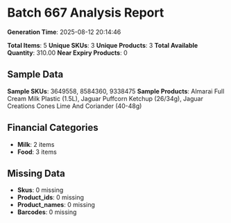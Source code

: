 # Batch 667 Analysis Report

**Generation Time**: 2025-08-12 20:14:46

**Total Items**: 5
**Unique SKUs**: 3
**Unique Products**: 3
**Total Available Quantity**: 310.00
**Near Expiry Products**: 0

## Sample Data
**Sample SKUs**: 3649558, 8584360, 9338475
**Sample Products**: Almarai Full Cream Milk Plastic (1.5L), Jaguar Puffcorn Ketchup (26/34g), Jaguar Creations Cones Lime And Coriander (40-48g)

## Financial Categories
- **Milk**: 2 items
- **Food**: 3 items

## Missing Data
- **Skus**: 0 missing
- **Product_ids**: 0 missing
- **Product_names**: 0 missing
- **Barcodes**: 0 missing
